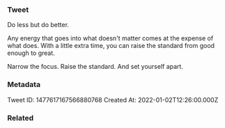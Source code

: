 ### Tweet
Do less but do better.

Any energy that goes into what doesn't matter comes at the expense of what does.​​ With a little extra time, you can raise the standard from good enough to great. 

Narrow the focus. Raise the standard. And set yourself apart.

### Metadata
Tweet ID: 1477617167566880768
Created At: 2022-01-02T12:26:00.000Z

### Related

